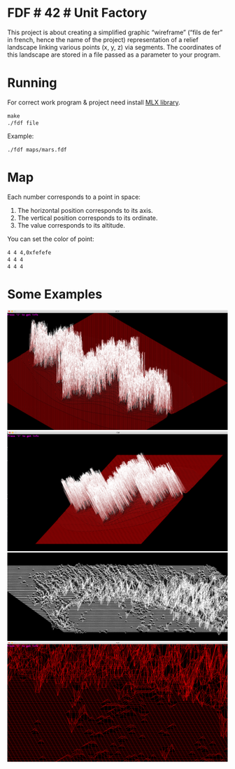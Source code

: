 # FDF # 42 # Unit Factory
This project is about creating a simplified graphic “wireframe” (“fils de fer” in french, hence the name of the project) representation of a relief landscape linking various points (x, y, z) via segments. The coordinates of this landscape are stored in a file passed as a parameter to your program.

# Running
For correct work program & project need install [MLX library](https://github.com/abouvier/minilibx).
```
make
./fdf file
```

Example:
```
./fdf maps/mars.fdf
```

# Map
Each number corresponds to a point in space:

1. The horizontal position corresponds to its axis.
2. The vertical position corresponds to its ordinate.
3. The value corresponds to its altitude.

You can set the color of point:
```
4 4 4,0xfefefe
4 4 4
4 4 4
```

# Some Examples

![alt text](images/src1.png)
![alt text](images/src2.png)
![alt text](images/src3.png)
![alt text](images/src4.png)
